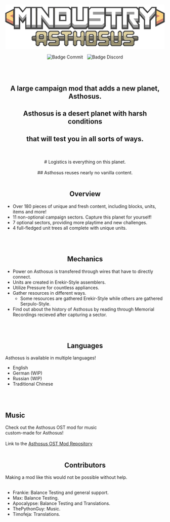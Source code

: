 <div align = center>

<br>

![Logo]

![Badge Commit]  
![Badge Discord]

<br>
<br>

## A large campaign mod that adds a new planet, Asthosus. <br>
## Asthosus is a desert planet with harsh conditions <br>
## that will test you in all sorts of ways.
<br>
<br>
# Logistics is everything on this planet. 
<br>
<br>
## Asthosus reuses nearly no vanilla content. 
<br>
<br>

## Overview
</div>

- Over 180 pieces of unique and fresh content, including blocks, units, items and more!
- 11 non-optional campaign sectors. Capture this planet for yourself!
- 7 optional sectors, providing more playtime and new challenges.
- 4 full-fledged unit trees all complete with unique units.
<br>
<br>

<div align = center>
  
## Mechanics
</div>

- Power on Asthosus is transfered through wires that have to directly connect.
- Units are created in Erekir-Style assemblers. 
- Utilize Pressure for countless appliances.
- Gather resources in different ways.
  - Some resources are gathered Erekir-Style while others are gathered Serpulo-Style.
- Find out about the history of Asthosus by reading through Memorial Recordings recieved after capturing a sector.
<br>
<br>

<div align = center>

## Languages
</div>

Asthosus is available in multiple languages!

- English
- German (WIP)
- Russian (WIP)
- Traditional Chinese
<br>
<br>

## Music
</div>

Check out the Asthosus OST mod for music <br>
custom-made for Asthosus!
<br> <br>
Link to the [Asthosus OST Mod Repository]
<br>
<br>

<div align = center>

## Contributors
</div>
Making a mod like this would not be possible without help.
<br> <br>

- Frankie: Balance Testing and general support.
- Max: Balance Testing.
- Apocalypse: Balance Testing and Translations.
- ThePythonGuy: Music.
- Timofeja: Translations.

<!----------------------------------[ Badges ]--------------------------------->

[Badge Discord]: https://img.shields.io/discord/1119997279651233822?style=plastic&label=Discord%20Server
[Badge Commit]: https://img.shields.io/github/last-commit/Catana791/asthosus?style=plastic&label=Last%20Commit

<!----------------------------------[ Links ]--------------------------------->
[Asthosus OST Mod Repository]: https://github.com/Catana791/Asthosus-OST
[Logo]: github/logo.png
